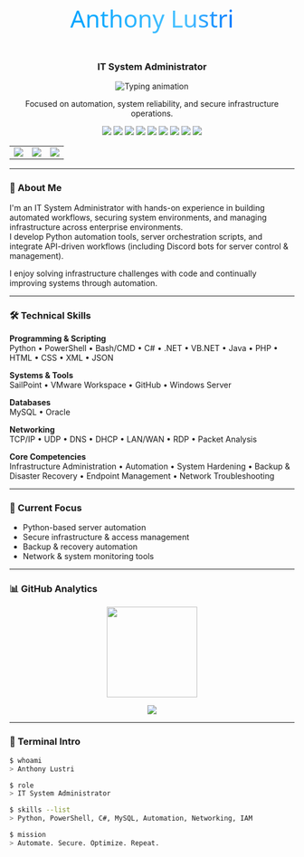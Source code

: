 <p align="center">
  <svg width="100%" height="80">
    <defs>
      <linearGradient id="blueGrad" x1="0" y1="0" x2="1" y2="0">
        <stop offset="0%" stop-color="#00A3FF"/>
        <stop offset="70%" stop-color="#4DC3FF"/>
        <stop offset="100%" stop-color="#0077FF"/>
      </linearGradient>
    </defs>
    <text x="50%" y="55%" font-size="42" text-anchor="middle" fill="url(#blueGrad)" font-family="Segoe UI, sans-serif">
      Anthony Lustri
    </text>
  </svg>
</p>


</p>
<h3 align="center">IT System Administrator</h3>

<!-- Typing Animation -->
<p align="center">
  <img src="https://readme-typing-svg.herokuapp.com?font=Jetbrains+Mono&weight=500&size=18&duration=3000&pause=800&color=0078F3&center=true&vCenter=true&width=550&lines=Infrastructure+Automation+%7C+System+Security;Server+Administration+%26+Monitoring;Python+%26+PowerShell+Automation;Improving+Systems+Every+Day" alt="Typing animation"/>
</p>

<p align="center">
Focused on automation, system reliability, and secure infrastructure operations.
</p>

<!-- Tech Skill Badges -->
<p align="center">
<img src="https://img.shields.io/badge/Python-3776AB?logo=python&logoColor=white" />
<img src="https://img.shields.io/badge/PowerShell-5391FE?logo=powershell&logoColor=white" />
<img src="https://img.shields.io/badge/C%23-239120?logo=csharp&logoColor=white" />
<img src="https://img.shields.io/badge/.NET-512BD4?logo=dotnet&logoColor=white" />
<img src="https://img.shields.io/badge/Bash-121011?logo=gnu-bash&logoColor=white" />
<img src="https://img.shields.io/badge/HTML5-E34F26?logo=html5&logoColor=white" />
<img src="https://img.shields.io/badge/CSS3-1572B6?logo=css3&logoColor=white" />
<img src="https://img.shields.io/badge/MySQL-4479A1?logo=mysql&logoColor=white" />
<img src="https://img.shields.io/badge/Oracle-F80000?logo=oracle&logoColor=white" />
</p>

<!-- Contact Buttons -->
<table align="center">
<tr>
<td>
<a href="https://github.com/AnthonyLustri" target="_blank" rel="noopener noreferrer">
<img src="https://img.shields.io/badge/GitHub-000000?style=for-the-badge&logo=github&logoColor=white"/>
</a>
</td>
<td>
<a href="https://linkedin.com/in/anthony-lustri" target="_blank" rel="noopener noreferrer">
<img src="https://img.shields.io/badge/LinkedIn-0A66C2?style=for-the-badge&logo=linkedin&logoColor=white"/>
</a>
</td>
<td>
<a href="https://discord.com/users/TechyANT" target="_blank" rel="noopener noreferrer">
<img src="https://img.shields.io/badge/Discord-5865F2?style=for-the-badge&logo=discord&logoColor=white"/>
</a>
</td>
</tr>
</table>


---

### 🧠 About Me

I'm an IT System Administrator with hands-on experience in building automated workflows, securing system environments, and managing infrastructure across enterprise environments.  
I develop Python automation tools, server orchestration scripts, and integrate API-driven workflows (including Discord bots for server control & management).

I enjoy solving infrastructure challenges with code and continually improving systems through automation.

---

### 🛠️ Technical Skills

**Programming & Scripting**  
Python • PowerShell • Bash/CMD • C# • .NET • VB.NET • Java • PHP • HTML • CSS • XML • JSON  

**Systems & Tools**  
SailPoint • VMware Workspace • GitHub • Windows Server  

**Databases**  
MySQL • Oracle  

**Networking**  
TCP/IP • UDP • DNS • DHCP • LAN/WAN • RDP • Packet Analysis  

**Core Competencies**  
Infrastructure Administration • Automation • System Hardening • Backup & Disaster Recovery • Endpoint Management • Network Troubleshooting

---

### 🚀 Current Focus

- Python-based server automation
- Secure infrastructure & access management
- Backup & recovery automation
- Network & system monitoring tools

---

### 📊 GitHub Analytics

<p align="center">
<img height="160" src="https://github-readme-stats.vercel.app/api?username=AnthonyLustri&show_icons=true&theme=default&hide_border=false&include_all_commits=true" /></p>

<p align="center">
<img src="https://github-readme-stats.vercel.app/api/top-langs/?username=AnthonyLustri&layout=compact&theme=default&hide_border=false" />
</p>

---

### 🧾 Terminal Intro

```bash
$ whoami
> Anthony Lustri

$ role
> IT System Administrator

$ skills --list
> Python, PowerShell, C#, MySQL, Automation, Networking, IAM

$ mission
> Automate. Secure. Optimize. Repeat.
